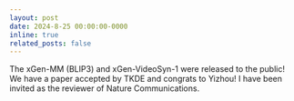```yaml
---
layout: post
date: 2024-8-25 00:00:00-0000
inline: true
related_posts: false
---
```

The xGen-MM (BLIP3) and xGen-VideoSyn-1 were released to the public! We have a paper accepted by TKDE and congrats to Yizhou! I have been invited as the reviewer of Nature Communications.